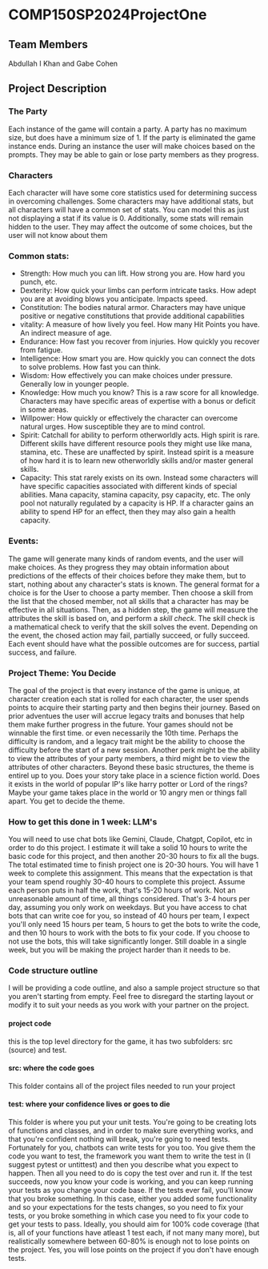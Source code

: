 # COMP150SP2024ProjectOne

## Team Members
Abdullah I Khan and Gabe Cohen


## Project Description


### The Party
Each instance of the game will contain a party. A party has no maximum size, but does have a minimum size of 1. If the party is eliminated the game instance ends. During an instance the user will make choices based on the prompts. They may be able to gain or lose party members as they progress.

### Characters
Each character will have some core statistics used for determining success in overcoming challenges. Some characters may have additional stats, but all characters will have a common set of stats. You can model this as just not displaying a stat if its value is 0. Additionally, some stats will remain hidden to the user. They may affect the outcome of some choices, but the user will not know about them

### Common stats:
 - Strength: How much you can lift. How strong you are. How hard you punch, etc.
 - Dexterity: How quick your limbs can perform intricate tasks. How adept you are at avoiding blows you anticipate. Impacts speed.
 - Constitution: The bodies natural armor. Characters may have unique positive or negative constitutions that provide additional capabilities
 - vitality: A measure of how lively you feel. How many Hit Points you have. An indirect measure of age.
 - Endurance: How fast you recover from injuries. How quickly you recover from fatigue.
 - Intelligence: How smart you are. How quickly you can connect the dots to solve problems. How fast you can think.
 - Wisdom: How effectively you can make choices under pressure. Generally low in younger people.
 - Knowledge: How much you know? This is a raw score for all knowledge. Characters may have specific areas of expertise with a bonus or deficit in some areas.
 - Willpower: How quickly or effectively the character can overcome natural urges. How susceptible they are to mind control.
 - Spirit: Catchall for ability to perform otherworldly acts. High spirit is rare. Different skills have different resource pools they might use like mana, stamina, etc. These are unaffected by spirit. Instead spirit is a measure of how hard it is to learn new otherworldly skills and/or master general skills.
 - Capacity: This stat rarely exists on its own. Instead some characters will have specific capacities associated with different kinds of special abilities. Mana capacity, stamina capacity, psy capacity, etc. The only pool not naturally regulated by a capacity is HP. If a character gains an ability to spend HP for an effect, then they may also gain a health capacity.

### Events:
The game will generate many kinds of random events, and the user will make choices. As they progress they may obtain information about predictions of the effects of their choices before they make them, but to start, nothing about any character's stats is known. The general format for a choice is for the User to choose a party member. Then choose a skill from the list that the chosed member, not all skills that a character has may be effective in all situations. Then, as a hidden step, the game will measure the attributes the skill is based on, and perform a *skill check*. The skill check is a mathematical check to verify that the skill solves the event. Depending on the event, the chosed action may fail, partially succeed, or fully succeed. Each event should have what the possible outcomes are for success, partial success, and failure. 

### Project Theme: You Decide
The goal of the project is that every instance of the game is unique, at character creation each stat is rolled for each character, the user spends points to acquire their starting party and then begins their journey. Based on prior adventues the user will accrue legacy traits and bonuses that help them make further progress in the future. Your games should not be winnable the first time. or even necessarily the 10th time. Perhaps the difficulty is random, and a legacy trait might be the ability to choose the difficulty before the start of a new session. Another perk might be the ability to view the attributes of your party members, a third might be to view the attributes of other characters. Beyond these basic structures, the theme is entirel up to you. Does your story take place in a science fiction world. Does it exists in the world of popular IP's like harry potter or Lord of the rings? Maybe your game takes place in the world or 10 angry men or things fall apart. You get to decide the theme. 


### How to get this done in 1 week: LLM's
You will need to use chat bots like Gemini, Claude, Chatgpt, Copilot, etc in order to do this project. I estimate it will take a solid 10 hours to write the basic code for this project, and then another 20-30 hours to fix all the bugs. The total estimated time to finish project one is 20-30 hours. You will have 1 week to complete this assignment. This means that the expectation is that your team spend roughly 30-40 hours to complete this project. Assume each person puts in half the work, that's 15-20 hours of work. Not an unreasonable amount of time, all things considered. That's 3-4 hours per day, assuming you only work on weekdays. But you have access to chat bots that can write coe for you, so instead of 40 hours per team, I expect you'll only need 15 hours per team, 5 hours to get the bots to write the code, and then 10 hours to work with the bots to fix your code. If you choose to not use the bots, this will take significantly longer. Still doable in a single week, but you will be making the project harder than it needs to be. 


### Code structure outline
I will be providing a code outline, and also a sample project structure so that you aren't starting from empty. Feel free to disregard the starting layout or modify it to suit your needs as you work with your partner on the project. 

#### project code
this is the top level directory for the game, it has two subfolders: src (source) and test.

#### src: where the code goes
This folder contains all of the project files needed to run your project

#### test: where your confidence lives or goes to die
This folder is where you put your unit tests. You're going to be creating lots of functions and classes, and in order to make sure everything works, and that you're confident nothing will break, you're going to need tests. Fortunately for you, chatbots can write tests for you too. You give them the code you want to test, the framework you want them to write the test in (I suggest pytest or untittest) and then you describe what you expect to happen. Then all you need to do is copy the test over and run it. If the test succeeds, now you know your code is working, and you can keep running your tests as you change your code base. If the tests ever fail, you'll know that you broke something. In this case, either you added some functionality and so your expectations for the tests changes, so you need to fix your tests, or you broke something in which case you need to fix your code to get your tests to pass. Ideally, you should aim for 100% code coverage (that is, all of your functions have atleast 1 test each, if not many many more), but realistically somewhere between 60-80% is enough not to lose points on the project. Yes, you will lose points on the project if you don't have enough tests.


